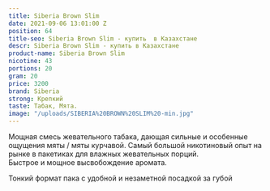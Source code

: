 ```yaml
---
title: Siberia Brown Slim
date: 2021-09-06 13:01:00 Z
position: 64
title-seo: Siberia Brown Slim - купить  в Казахстане
descr: Siberia Brown Slim - купить в Казахстане
product-name: Siberia Brown Slim
nicotine: 43
portions: 20
gram: 20
price: 3200
brand: Siberia
strong: Крепкий
taste: Табак, Мята.
image: "/uploads/SIBERIA%20BROWN%20SLIM%20-min.jpg"
---
```


Мощная смесь жевательного табака, дающая сильные и особенные ощущения мяты / мяты курчавой.
Самый большой никотиновый опыт на рынке в пакетиках для влажных жевательных порций.  
Быстрое и мощное высвобождение аромата.

 Тонкий формат пака с удобной и незаметной посадкой за губой